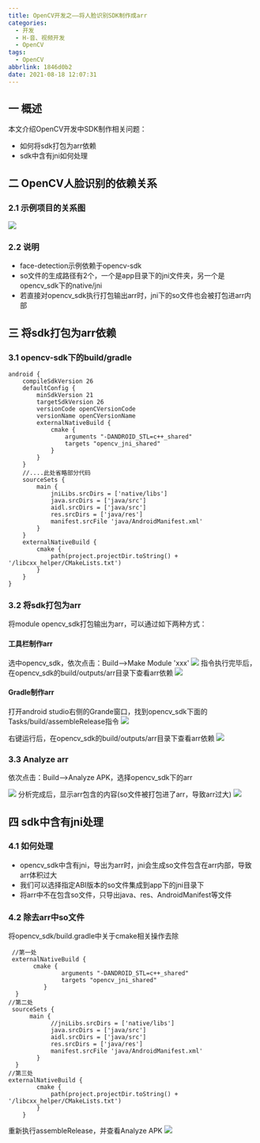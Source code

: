 ```yaml
---
title: OpenCV开发之——将人脸识别SDK制作成arr
categories:
  - 开发
  - H-音、视频开发
  - OpenCV
tags:
  - OpenCV
abbrlink: 1846d0b2
date: 2021-08-18 12:07:31
---
```

## 一 概述

本文介绍OpenCV开发中SDK制作相关问题：

* 如何将sdk打包为arr依赖
* sdk中含有jni如何处理

<!--more-->

## 二 OpenCV人脸识别的依赖关系

### 2.1 示例项目的关系图

![][1]

### 2.2 说明

* face-detection示例依赖于opencv-sdk
* so文件的生成路径有2个，一个是app目录下的jni文件夹，另一个是opencv_sdk下的native/jni
* 若直接对opencv_sdk执行打包输出arr时，jni下的so文件也会被打包进arr内部

## 三 将sdk打包为arr依赖

### 3.1 opencv-sdk下的build/gradle

```
android {
    compileSdkVersion 26
    defaultConfig {
        minSdkVersion 21
        targetSdkVersion 26
        versionCode openCVersionCode
        versionName openCVersionName
        externalNativeBuild {
            cmake {
                arguments "-DANDROID_STL=c++_shared"
                targets "opencv_jni_shared"
            }
        }
    }
    //....此处省略部分代码
    sourceSets {
        main {
            jniLibs.srcDirs = ['native/libs']
            java.srcDirs = ['java/src']
            aidl.srcDirs = ['java/src']
            res.srcDirs = ['java/res']
            manifest.srcFile 'java/AndroidManifest.xml'
        }
    }
    externalNativeBuild {
        cmake {
            path(project.projectDir.toString() + '/libcxx_helper/CMakeLists.txt')
        }
    }
}
```

### 3.2 将sdk打包为arr

将module opencv_sdk打包输出为arr，可以通过如下两种方式：

#### 工具栏制作arr

选中opencv_sdk，依次点击：Build—>Make Module 'xxx'
![][2]
指令执行完毕后，在opencv_sdk的build/outputs/arr目录下查看arr依赖
![][3]

#### Gradle制作arr
打开android studio右侧的Grande窗口，找到opencv_sdk下面的Tasks/build/assembleRelease指令
![][4]

右键运行后，在opencv_sdk的build/outputs/arr目录下查看arr依赖
![][3]

### 3.3 Analyze arr

依次点击：Build——>Analyze APK，选择opencv_sdk下的arr

![][5]
分析完成后，显示arr包含的内容(so文件被打包进了arr，导致arr过大)
![][6]

## 四  sdk中含有jni处理

### 4.1 如何处理

* opencv_sdk中含有jni，导出为arr时，jni会生成so文件包含在arr内部，导致arr体积过大
* 我们可以选择指定ABI版本的so文件集成到app下的jni目录下
* 将arr中不在包含so文件，只导出java、res、AndroidManifest等文件

### 4.2 除去arr中so文件

将opencv_sdk/build.gradle中关于cmake相关操作去除

```
 //第一处
 externalNativeBuild {
       cmake {
               arguments "-DANDROID_STL=c++_shared"
               targets "opencv_jni_shared"
          }
  }
//第二处  
 sourceSets {
      main {
            //jniLibs.srcDirs = ['native/libs']
            java.srcDirs = ['java/src']
            aidl.srcDirs = ['java/src']
            res.srcDirs = ['java/res']
            manifest.srcFile 'java/AndroidManifest.xml'
        }
  }  
//第三处
externalNativeBuild {
        cmake {
            path(project.projectDir.toString() + '/libcxx_helper/CMakeLists.txt')
        }
    }
```

重新执行assembleRelease，并查看Analyze APK
![][7]



[1]:https://fastly.jsdelivr.net/gh/PGzxc/CDN@master/blog-opencv/android-opencv-arr-project-struct.png
[2]:https://fastly.jsdelivr.net/gh/PGzxc/CDN@master/blog-opencv/android-opencv-arr-build-make.png
[3]:https://fastly.jsdelivr.net/gh/PGzxc/CDN@master/blog-opencv/android-opencv-arr-build-outputs-arr.png
[4]:https://fastly.jsdelivr.net/gh/PGzxc/CDN@master/blog-opencv/andriod-opencv-arr-gradle-assemble.png
[5]:https://fastly.jsdelivr.net/gh/PGzxc/CDN@master/blog-opencv/android-opencv-arr-analyze-apk.png
[6]:https://fastly.jsdelivr.net/gh/PGzxc/CDN@master/blog-opencv/android-opencv-arr-analyze-arr-result-abi.png
[7]:https://fastly.jsdelivr.net/gh/PGzxc/CDN@master/blog-opencv/android-opencv-arr-cmakeclean-build.png

